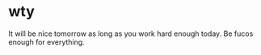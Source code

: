 # wty
It will be nice tomorrow as long as you work hard enough today.
Be fucos enough for everything.
